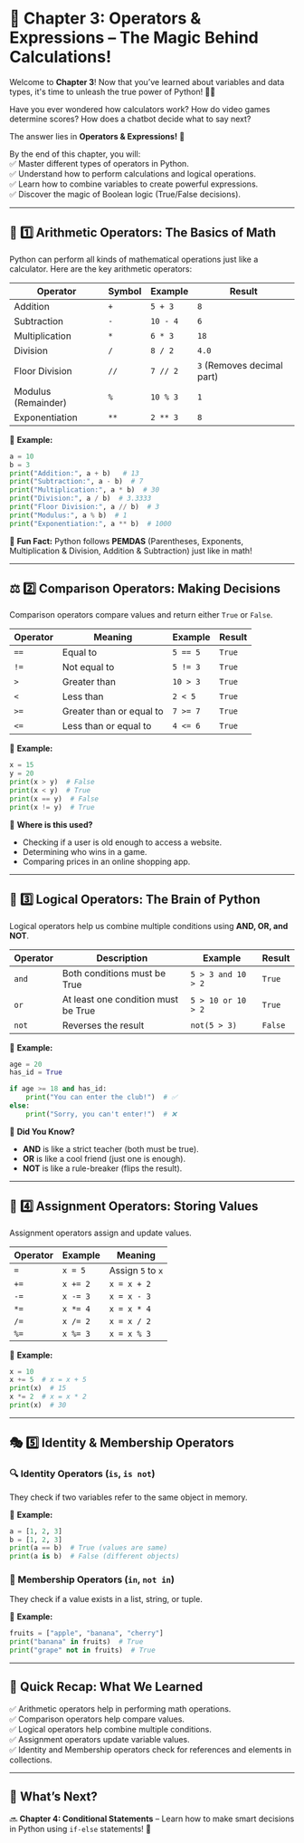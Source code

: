 # 🚀 Chapter 3: Operators & Expressions – The Magic Behind Calculations!  

Welcome to **Chapter 3**! Now that you’ve learned about variables and data types, it's time to unleash the true power of Python! 🎩✨  

Have you ever wondered how calculators work? How do video games determine scores? How does a chatbot decide what to say next?  

The answer lies in **Operators & Expressions!** 🎯  

By the end of this chapter, you will:  
✅ Master different types of operators in Python.  
✅ Understand how to perform calculations and logical operations.  
✅ Learn how to combine variables to create powerful expressions.  
✅ Discover the magic of Boolean logic (True/False decisions).  

---

## 🧮 1️⃣ Arithmetic Operators: The Basics of Math  

Python can perform all kinds of mathematical operations just like a calculator. Here are the key arithmetic operators:  

| Operator | Symbol | Example | Result |
|----------|--------|---------|--------|
| Addition | `+` | `5 + 3` | `8` |
| Subtraction | `-` | `10 - 4` | `6` |
| Multiplication | `*` | `6 * 3` | `18` |
| Division | `/` | `8 / 2` | `4.0` |
| Floor Division | `//` | `7 // 2` | `3` (Removes decimal part) |
| Modulus (Remainder) | `%` | `10 % 3` | `1` |
| Exponentiation | `**` | `2 ** 3` | `8` |

🔹 **Example:**  

```python
a = 10
b = 3
print("Addition:", a + b)   # 13
print("Subtraction:", a - b)  # 7
print("Multiplication:", a * b)  # 30
print("Division:", a / b)  # 3.3333
print("Floor Division:", a // b)  # 3
print("Modulus:", a % b)  # 1
print("Exponentiation:", a ** b)  # 1000
```

🚀 **Fun Fact:** Python follows **PEMDAS** (Parentheses, Exponents, Multiplication & Division, Addition & Subtraction) just like in math!  

---

## ⚖️ 2️⃣ Comparison Operators: Making Decisions  

Comparison operators compare values and return either `True` or `False`.  

| Operator | Meaning | Example | Result |
|----------|---------|---------|--------|
| `==` | Equal to | `5 == 5` | `True` |
| `!=` | Not equal to | `5 != 3` | `True` |
| `>` | Greater than | `10 > 3` | `True` |
| `<` | Less than | `2 < 5` | `True` |
| `>=` | Greater than or equal to | `7 >= 7` | `True` |
| `<=` | Less than or equal to | `4 <= 6` | `True` |

🔹 **Example:**  

```python
x = 15
y = 20
print(x > y)  # False
print(x < y)  # True
print(x == y)  # False
print(x != y)  # True
```

🔮 **Where is this used?**  
- Checking if a user is old enough to access a website.  
- Determining who wins in a game.  
- Comparing prices in an online shopping app.  

---

## 🤖 3️⃣ Logical Operators: The Brain of Python  

Logical operators help us combine multiple conditions using **AND, OR, and NOT**.  

| Operator | Description | Example | Result |
|----------|-------------|---------|--------|
| `and` | Both conditions must be True | `5 > 3 and 10 > 2` | `True` |
| `or` | At least one condition must be True | `5 > 10 or 10 > 2` | `True` |
| `not` | Reverses the result | `not(5 > 3)` | `False` |

🔹 **Example:**  

```python
age = 20
has_id = True

if age >= 18 and has_id:
    print("You can enter the club!")  # ✅
else:
    print("Sorry, you can't enter!")  # ❌
```

🤯 **Did You Know?**  
- **AND** is like a strict teacher (both must be true).  
- **OR** is like a cool friend (just one is enough).  
- **NOT** is like a rule-breaker (flips the result).  

---

## 🧪 4️⃣ Assignment Operators: Storing Values  

Assignment operators assign and update values.  

| Operator | Example | Meaning |
|----------|---------|---------|
| `=` | `x = 5` | Assign `5` to `x` |
| `+=` | `x += 2` | `x = x + 2` |
| `-=` | `x -= 3` | `x = x - 3` |
| `*=` | `x *= 4` | `x = x * 4` |
| `/=` | `x /= 2` | `x = x / 2` |
| `%=` | `x %= 3` | `x = x % 3` |

🔹 **Example:**  

```python
x = 10
x += 5  # x = x + 5
print(x)  # 15
x *= 2  # x = x * 2
print(x)  # 30
```

---

## 🎭 5️⃣ Identity & Membership Operators  

### 🔍 Identity Operators (`is`, `is not`)  
They check if two variables refer to the same object in memory.  

🔹 **Example:**  

```python
a = [1, 2, 3]
b = [1, 2, 3]
print(a == b)  # True (values are same)
print(a is b)  # False (different objects)
```

### 🔎 Membership Operators (`in`, `not in`)  
They check if a value exists in a list, string, or tuple.  

🔹 **Example:**  

```python
fruits = ["apple", "banana", "cherry"]
print("banana" in fruits)  # True
print("grape" not in fruits)  # True
```

---

## 📝 Quick Recap: What We Learned  

✅ Arithmetic operators help in performing math operations.  
✅ Comparison operators help compare values.  
✅ Logical operators help combine multiple conditions.  
✅ Assignment operators update variable values.  
✅ Identity and Membership operators check for references and elements in collections.  

---

## 🎯 What’s Next?  
🔜 **Chapter 4: Conditional Statements** – Learn how to make smart decisions in Python using `if-else` statements! 🌟  
